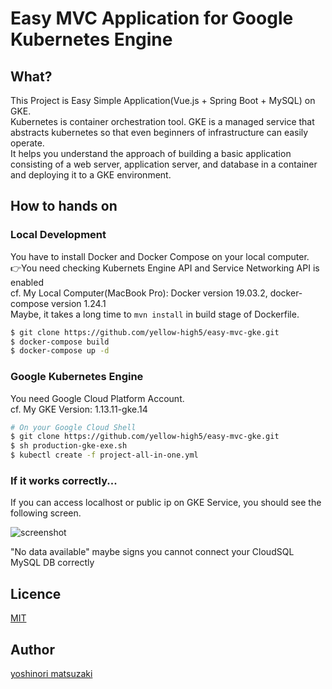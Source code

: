 Easy MVC Application for Google Kubernetes Engine
====

## What?
This Project is Easy Simple Application(Vue.js + Spring Boot + MySQL) on GKE.  
Kubernetes is container orchestration tool. GKE is a managed service that abstracts kubernetes so that even beginners of infrastructure can easily operate.  
It helps you understand the approach of building a basic application consisting of a web server, application server, and database in a container and deploying it to a GKE environment.  

## How to hands on

### Local Development
You have to install Docker and Docker Compose on your local computer.  
👉You need checking Kubernets Engine API and Service Networking API is enabled  
cf. My Local Computer(MacBook Pro): Docker version 19.03.2, docker-compose version 1.24.1  
Maybe, it takes a long time to `mvn install` in build stage of Dockerfile.  

```sh
$ git clone https://github.com/yellow-high5/easy-mvc-gke.git
$ docker-compose build
$ docker-compose up -d
```

### Google Kubernetes Engine
You need Google Cloud Platform Account.  
cf. My GKE Version: 1.13.11-gke.14  

```sh
# On your Google Cloud Shell
$ git clone https://github.com/yellow-high5/easy-mvc-gke.git
$ sh production-gke-exe.sh
$ kubectl create -f project-all-in-one.yml
```

### If it works correctly...
If you can access localhost or public ip on GKE Service, you should see the following screen.  

![screenshot](https://user-images.githubusercontent.com/14067398/71311144-3dc4f600-2460-11ea-8f21-cd3cf736a6d0.png)

"No data available" maybe signs you cannot connect your CloudSQL MySQL DB correctly

## Licence

[MIT](https://opensource.org/licenses/MIT)

## Author

[yoshinori matsuzaki](https://github.com/yellow-high5)